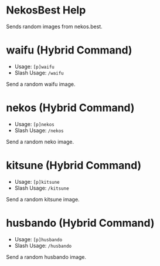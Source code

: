 # NekosBest Help

Sends random images from nekos.best.

# waifu (Hybrid Command)
 - Usage: `[p]waifu `
 - Slash Usage: `/waifu `

Send a random waifu image.

# nekos (Hybrid Command)
 - Usage: `[p]nekos `
 - Slash Usage: `/nekos `

Send a random neko image.

# kitsune (Hybrid Command)
 - Usage: `[p]kitsune `
 - Slash Usage: `/kitsune `

Send a random kitsune image.

# husbando (Hybrid Command)
 - Usage: `[p]husbando `
 - Slash Usage: `/husbando `

Send a random husbando image.
